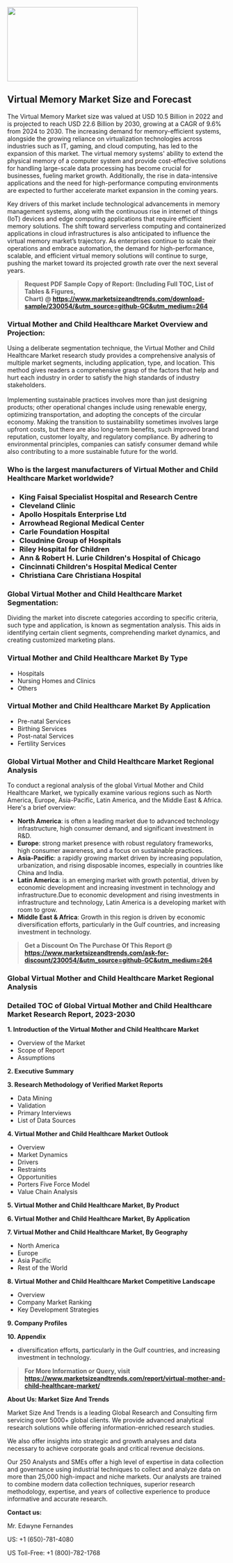 <p><img class="alignnone size-medium wp-image-20088" src="https://ffe5etoiles.com/wp-content/uploads/2024/12/MST1-300x171.png" alt="" width="300" height="171" /></p><h2>Virtual Memory Market Size and Forecast</h2><p>The Virtual Memory Market size was valued at USD 10.5 Billion in 2022 and is projected to reach USD 22.6 Billion by 2030, growing at a CAGR of 9.6% from 2024 to 2030. The increasing demand for memory-efficient systems, alongside the growing reliance on virtualization technologies across industries such as IT, gaming, and cloud computing, has led to the expansion of this market. The virtual memory systems' ability to extend the physical memory of a computer system and provide cost-effective solutions for handling large-scale data processing has become crucial for businesses, fueling market growth. Additionally, the rise in data-intensive applications and the need for high-performance computing environments are expected to further accelerate market expansion in the coming years.</p><p>Key drivers of this market include technological advancements in memory management systems, along with the continuous rise in internet of things (IoT) devices and edge computing applications that require efficient memory solutions. The shift toward serverless computing and containerized applications in cloud infrastructures is also anticipated to influence the virtual memory market’s trajectory. As enterprises continue to scale their operations and embrace automation, the demand for high-performance, scalable, and efficient virtual memory solutions will continue to surge, pushing the market toward its projected growth rate over the next several years.</p></p><blockquote id="" class=""><strong>Request PDF Sample Copy of Report: (Including Full TOC, List of Tables &amp; Figures, Chart)&nbsp;@&nbsp;<strong><a href="https://www.marketsizeandtrends.com/download-sample/230054/&utm_source=github-GC&utm_medium=264" target="_blank">https://www.marketsizeandtrends.com/download-sample/230054/&utm_source=github-GC&utm_medium=264</a></strong></strong></blockquote><h3 id="" class="">Virtual Mother and Child Healthcare Market&nbsp;Overview and Projection:</h3><p id="" class="">Using a deliberate segmentation technique, the Virtual Mother and Child Healthcare Market research study provides a comprehensive analysis of multiple market segments, including application, type, and location. This method gives readers a comprehensive grasp of the factors that help and hurt each industry in order to satisfy the high standards of industry stakeholders. <br /> <br />Implementing sustainable practices involves more than just designing products; other operational changes include using renewable energy, optimizing transportation, and adopting the concepts of the circular economy. Making the transition to sustainability sometimes involves large upfront costs, but there are also long-term benefits, such improved brand reputation, customer loyalty, and regulatory compliance. By adhering to environmental principles, companies can satisfy consumer demand while also contributing to a more sustainable future for the world.</p><h3 id="" class="">Who is the largest manufacturers of&nbsp;Virtual Mother and Child Healthcare Market worldwide?</h3><h3 class=""><p><ul><li>King Faisal Specialist Hospital and Research Centre </li><li> Cleveland Clinic </li><li> Apollo Hospitals Enterprise Ltd </li><li> Arrowhead Regional Medical Center </li><li> Carle Foundation Hospital </li><li> Cloudnine Group of Hospitals </li><li> Riley Hospital for Children </li><li> Ann & Robert H. Lurie Children's Hospital of Chicago </li><li> Cincinnati Children's Hospital Medical Center </li><li> Christiana Care Christiana Hospital</li></ul></p></h3><h3 id="" class="">Global&nbsp;Virtual Mother and Child Healthcare Market Segmentation:</h3><p id="" class="">Dividing the market into discrete categories according to specific criteria, such type and application, is known as segmentation analysis. This aids in identifying certain client segments, comprehending market dynamics, and creating customized marketing plans.</p><h3 id="" class="">Virtual Mother and Child Healthcare Market&nbsp;By Type</h3><p><p><ul><li>Hospitals</li><li> Nursing Homes and Clinics</li><li> Others</p></li></ul></p></p><h3 id="" class="">Virtual Mother and Child Healthcare Market&nbsp;By Application</h3><p class=""><p><ul><li>Pre-natal Services</li><li> Birthing Services</li><li> Post-natal Services</li><li> Fertility Services</li></ul></p></p><h3 id="" class="">Global Virtual Mother and Child Healthcare Market Regional Analysis</h3><p id="" class="">To conduct a regional analysis of the global Virtual Mother and Child Healthcare Market, we typically examine various regions such as North America, Europe, Asia-Pacific, Latin America, and the Middle East &amp; Africa. Here's a brief overview:</p><ul><li><strong>North America</strong>: is often a leading market due to advanced technology infrastructure, high consumer demand, and significant investment in R&amp;D.</li><li><strong>Europe</strong>: strong market presence with robust regulatory frameworks, high consumer awareness, and a focus on sustainable practices.</li><li><strong>Asia-Pacific</strong>: a rapidly growing market driven by increasing population, urbanization, and rising disposable incomes, especially in countries like China and India.</li><li><strong>Latin America</strong>: is an emerging market with growth potential, driven by economic development and increasing investment in technology and infrastructure.Due to economic development and rising investments in infrastructure and technology, Latin America is a developing market with room to grow.</li><li><strong>Middle East &amp; Africa</strong>: Growth in this region is driven by economic diversification efforts, particularly in the Gulf countries, and increasing investment in technology.</li></ul><blockquote id="" class=""><strong>Get a Discount On The Purchase Of This Report @ <strong><a href="https://www.marketsizeandtrends.com/ask-for-discount/230054/&utm_source=github-GC&utm_medium=264" target="_blank">https://www.marketsizeandtrends.com/ask-for-discount/230054/&utm_source=github-GC&utm_medium=264</a></strong></strong></blockquote><h3 id="" class="">Global Virtual Mother and Child Healthcare Market Regional Analysis</h3><h3 id="" class="">Detailed TOC of Global Virtual Mother and Child Healthcare Market Research Report, 2023-2030</h3><p id="" class=""><strong>1. Introduction of the Virtual Mother and Child Healthcare Market</strong></p><ul><li>Overview of the Market</li><li>Scope of Report</li><li>Assumptions</li></ul><p id="" class=""><strong>2. Executive Summary</strong></p><p id="" class=""><strong>3. Research Methodology of Verified Market Reports</strong></p><ul><li>Data Mining</li><li>Validation</li><li>Primary Interviews</li><li>List of Data Sources</li></ul><p id="" class=""><strong>4. Virtual Mother and Child Healthcare Market Outlook</strong></p><ul><li>Overview</li><li>Market Dynamics</li><li>Drivers</li><li>Restraints</li><li>Opportunities</li><li>Porters Five Force Model</li><li>Value Chain Analysis</li></ul><p id="" class=""><strong>5. Virtual Mother and Child Healthcare Market, By Product</strong></p><p id="" class=""><strong>6. Virtual Mother and Child Healthcare Market, By Application</strong></p><p id="" class=""><strong>7. Virtual Mother and Child Healthcare Market, By Geography</strong></p><ul><li>North America</li><li>Europe</li><li>Asia Pacific</li><li>Rest of the World</li></ul><p id="" class=""><strong>8. Virtual Mother and Child Healthcare Market Competitive Landscape</strong></p><ul><li>Overview</li><li>Company Market Ranking</li><li>Key Development Strategies</li></ul><p id="" class=""><strong>9. Company Profiles</strong></p><p id="" class=""><strong>10. Appendix</strong></p><ul><li>diversification efforts, particularly in the Gulf countries, and increasing investment in technology.</li></ul><blockquote id="" class=""><strong>For More Information or Query, visit <strong><strong><a href="https://www.marketsizeandtrends.com/report/virtual-mother-and-child-healthcare-market/" target="_blank">https://www.marketsizeandtrends.com/report/virtual-mother-and-child-healthcare-market/</a></strong></strong></strong></blockquote><p id="" class=""><strong>About Us: Market Size And Trends</strong></p><p id="" class="">Market Size And Trends is a leading Global Research and Consulting firm servicing over 5000+ global clients. We provide advanced analytical research solutions while offering information-enriched research studies.</p><p id="" class="">We also offer insights into strategic and growth analyses and data necessary to achieve corporate goals and critical revenue decisions.</p><p id="" class="">Our 250 Analysts and SMEs offer a high level of expertise in data collection and governance using industrial techniques to collect and analyze data on more than 25,000 high-impact and niche markets. Our analysts are trained to combine modern data collection techniques, superior research methodology, expertise, and years of collective experience to produce informative and accurate research.</p><p id="" class=""><strong>Contact us:</strong></p><p id="" class="">Mr. Edwyne Fernandes</p><p id="" class="">US: +1 (650)-781-4080</p><p id="" class="">US Toll-Free: +1 (800)-782-1768</p>
